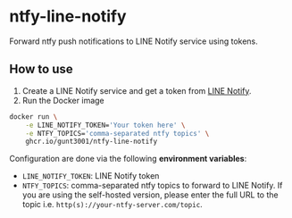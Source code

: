# ntfy-line-notify

Forward ntfy push notifications to LINE Notify service using tokens.

## How to use

1. Create a LINE Notify service and get a token from [LINE Notify](https://notify-bot.line.me/my/).
2. Run the Docker image

```bash
docker run \
    -e LINE_NOTIFY_TOKEN='Your token here' \
    -e NTFY_TOPICS='comma-separated ntfy topics' \
    ghcr.io/gunt3001/ntfy-line-notify
```

Configuration are done via the following **environment variables**:

- `LINE_NOTIFY_TOKEN`: LINE Notify token
- `NTFY_TOPICS`: comma-separated ntfy topics to forward to LINE Notify. If you are using the self-hosted version, please enter the full URL to the topic i.e. `http(s)://your-ntfy-server.com/topic`.
